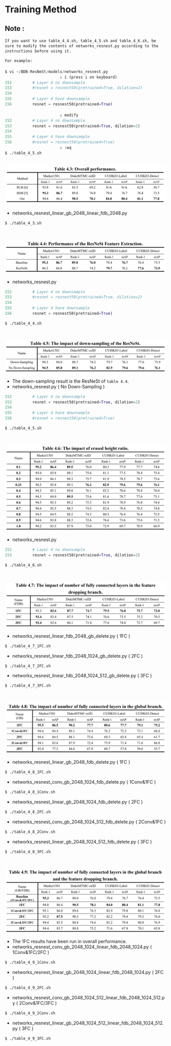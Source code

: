 # Training Method
## Note :
```
If you want to use table_4_4.sh, table_4_5.sh and table_4_6.sh, be sure to modify the contents of networks_resnest.py according to the instructions before using it.
```
```python
For example:

$ vi ~/BDB-ResNeSt/models/networks_resnest.py
                        ⇓ i (press i on keyboard)
152         # Layer 4 no downsample
153         #resnet = resnest50(pretrained=True, dilation=2)
154         
155         # Layer 4 have downsample
156         resnet = resnest50(pretrained=True)
                        
                        ⇓ modify
152         # Layer 4 no downsample
153         resnet = resnest50(pretrained=True, dilation=2)
154         
155         # Layer 4 have downsample
156         #resnet = resnest50(pretrained=True)                        
                        ⇓ :wq
$ ./table_4_5.sh
```

&nbsp; 
![](doc/Overall_performance.png)

- networks_resnest_linear_gb_2048_linear_fdb_2048.py		
```bash
$ ./table_4_3.sh
```

&nbsp; 

![](doc/Performance_of_the_ResNeSt_Feature_Extraction.png)
- networks_resnest.py
```python
152         # Layer 4 no downsample
153         #resnet = resnest50(pretrained=True, dilation=2)
154         
155         # Layer 4 have downsample
156         resnet = resnest50(pretrained=True)
```
```bash
$ ./table_4_4.sh
```

&nbsp;

![](doc/The_impact_of_down-sampling_of_the_ResNeSt.png)
- The down-sampling result is the ResNeSt of `table 4.4`.
- networks_resnest.py ( No Down-Sampling )
```python
152         # Layer 4 no downsample
153         resnet = resnest50(pretrained=True, dilation=2)
154         
155         # Layer 4 have downsample
156         #resnet = resnest50(pretrained=True)
```
```bash
$ ./table_4_5.sh
```

&nbsp;

![](doc/The_impact_of_erased_height_ratio.png)
- networks_resnest.py 
```python
152         # Layer 4 no downsample
153         resnet = resnest50(pretrained=True, dilation=2)
```
```bash
$ ./table_4_6.sh
```


&nbsp;

![](doc/The_impact_of_number_of_fully_connected_layers_in_the_feature.png)
- networks_resnest_linear_fdb_2048_gb_delete.py ( 1FC )
```bash
$ ./table_4_7_1FC.sh
```
- networks_resnest_linear_fdb_2048_1024_gb_delete.py ( 2FC )
```bash
$ ./table_4_7_2FC.sh
```
- networks_resnest_linear_fdb_2048_1024_512_gb_delete.py ( 3FC )
```bash
$ ./table_4_7_3FC.sh
```


&nbsp;

![](doc/The_impact_of_number_of_fully_connected_layers_in_the_global_branch.png)
- networks_resnest_linear_gb_2048_fdb_delete.py ( 1FC )
```bash
$ ./table_4_8_1FC.sh
```

- networks_resnest_conv_gb_2048_1024_fdb_delete.py ( 1Conv&1FC )
```bash
$ ./table_4_8_1Conv.sh
```

- networks_resnest_linear_gb_2048_1024_fdb_delete.py ( 2FC )
```bash
$ ./table_4_8_2FC.sh
```

- networks_resnest_conv_gb_2048_1024_512_fdb_delete.py ( 2Conv&1FC )
```bash
$ ./table_4_8_2Conv.sh
```

- networks_resnest_linear_gb_2048_1024_512_fdb_delete.py ( 3FC )
```bash
$ ./table_4_8_3FC.sh
```

&nbsp;

![](doc/The_impact_of_number_of_fully_connected_layers_in_the_global_branch_and_the_feature_dropping_branch.png)
- The 1FC results have been run in overall performance.
- networks_resnest_conv_gb_2048_1024_linear_fdb_2048_1024.py ( 1Conv&1FC/2FC )
```bash
$ ./table_4_9_1Conv.sh
```

- networks_resnest_linear_gb_2048_1024_linear_fdb_2048_1024.py ( 2FC )
```bash
$ ./table_4_9_2FC.sh
```

- networks_resnest_conv_gb_2048_1024_512_linear_fdb_2048_1024_512.py ( 2Conv&1FC/3FC )
```bash
$ ./table_4_9_2Conv.sh
```

- networks_resnest_linear_gb_2048_1024_512_linear_fdb_2048_1024_512.py ( 3FC )
```bash
$ ./table_4_9_3FC.sh
```